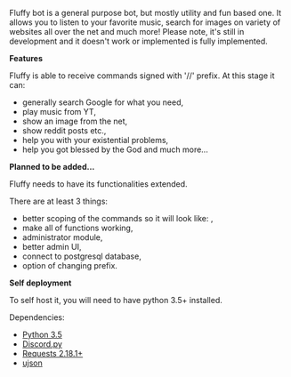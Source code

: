 Fluffy bot is a general purpose bot, but mostly utility and fun based one. It allows you to listen to your favorite music, search for images on variety of websites all over the net and much more! 
Please note, it's still in development and it doesn't work or implemented is fully implemented.

**Features**

Fluffy is able to receive commands signed with '//' prefix. At this stage it can:
* generally search Google for what you need,
* play music from YT,
* show an image from the net,
* show reddit posts etc.,
* help you with your existential problems,
* help you got blessed by the God and much more...

**Planned to be added...**

Fluffy needs to have its functionalities extended. 

There are at least 3 things:
* better scoping of the commands so it will look like: <prefix> <command> <subcomms> <args> ,
* make all of functions working,
* administrator module,
* better admin UI,
* connect to postgresql database,  
* option of changing prefix.

**Self deployment**

To self host it, you will need to have python 3.5+ installed.  

Dependencies:
- [Python 3.5](https://www.python.org/downloads/) 
- [Discord.py](http://discordpy.readthedocs.io/en/latest/api.html) 
- [Requests 2.18.1+](https://pypi.python.org/pypi/requests/2.18.1)
- [ujson](https://github.com/esnme/ultrajson)
